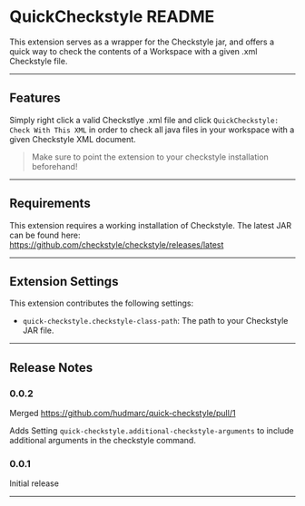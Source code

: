 # QuickCheckstyle README

This extension serves as a wrapper for the Checkstyle jar, and offers a quick way to check the contents of a Workspace with a given .xml Checkstyle file.

---

## Features


Simply right click a valid Checkstlye .xml file and click `QuickCheckstyle: Check With This XML` in order to check all java files in your workspace with a given Checkstyle XML document.



> Make sure to point the extension to your checkstyle installation beforehand!
---
## Requirements


This extension requires a working installation of Checkstyle. The latest JAR can be found here: https://github.com/checkstyle/checkstyle/releases/latest

---

## Extension Settings


This extension contributes the following settings:

* `quick-checkstyle.checkstyle-class-path`: The path to your Checkstyle JAR file.

---

## Release Notes

### 0.0.2

Merged https://github.com/hudmarc/quick-checkstyle/pull/1

Adds Setting `quick-checkstyle.additional-checkstyle-arguments` to include additional arguments in the checkstyle command.

### 0.0.1

Initial release

---

<!-- ## Following extension guidelines

Ensure that you've read through the extensions guidelines and follow the best practices for creating your extension.

* [Extension Guidelines](https://code.visualstudio.com/api/references/extension-guidelines)

## Working with Markdown

You can author your README using Visual Studio Code. Here are some useful editor keyboard shortcuts:

* Split the editor (`Cmd+\` on macOS or `Ctrl+\` on Windows and Linux).
* Toggle preview (`Shift+Cmd+V` on macOS or `Shift+Ctrl+V` on Windows and Linux).
* Press `Ctrl+Space` (Windows, Linux, macOS) to see a list of Markdown snippets.

## For more information

* [Visual Studio Code's Markdown Support](http://code.visualstudio.com/docs/languages/markdown)
* [Markdown Syntax Reference](https://help.github.com/articles/markdown-basics/)

**Enjoy!** -->
